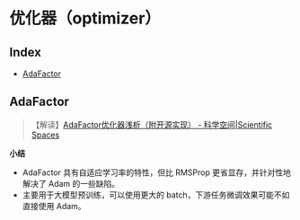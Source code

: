 优化器（optimizer）
===

Index
---
<!-- TOC -->

- [AdaFactor](#adafactor)

<!-- /TOC -->


## AdaFactor
> 【解读】[AdaFactor优化器浅析（附开源实现） - 科学空间|Scientific Spaces](https://spaces.ac.cn/archives/7302)

**小结**
- AdaFactor 具有自适应学习率的特性，但比 RMSProp 更省显存，并针对性地解决了 Adam 的一些缺陷。
- 主要用于大模型预训练，可以使用更大的 batch，下游任务微调效果可能不如直接使用 Adam。